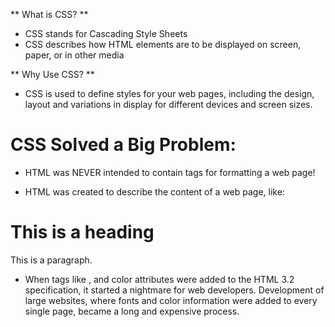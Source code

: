 ** What is CSS? **
* CSS stands for Cascading Style Sheets
 * CSS describes how HTML elements are to be displayed on screen, paper, or in other media

 ** Why Use CSS? **
* CSS is used to define styles for your web pages, including the design, layout and variations in display for different devices and screen sizes.

# CSS Solved a Big Problem:

* HTML was NEVER intended to contain tags for formatting a web page!

* HTML was created to describe the content of a web page, like:

<h1>This is a heading</h1>

<p>This is a paragraph.</p>

* When tags like <font>, and color attributes were added to the HTML 3.2 specification, it started a nightmare for web developers. Development of large websites, where fonts and color information were added to every single page, became a long and expensive process.

